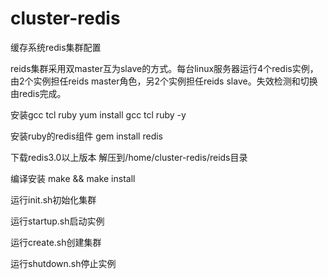 cluster-redis
=============

缓存系统redis集群配置

reids集群采用双master互为slave的方式。每台linux服务器运行4个redis实例，由2个实例担任reids master角色，另2个实例担任reids slave。失效检测和切换由redis完成。

安装gcc tcl ruby
yum install gcc tcl ruby -y

安装ruby的redis组件
gem install redis

下载redis3.0以上版本
解压到/home/cluster-redis/reids目录

编译安装
make && make install

运行init.sh初始化集群

运行startup.sh启动实例

运行create.sh创建集群

运行shutdown.sh停止实例
